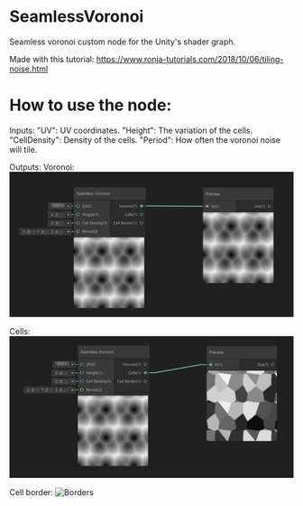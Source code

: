 # SeamlessVoronoi
Seamless voronoi custom node for the Unity's shader graph.

Made with this tutorial: https://www.ronja-tutorials.com/2018/10/06/tiling-noise.html

# How to use the node: 
Inputs:
"UV": UV coordinates.
"Height": The variation of the cells.
"CellDensity": Density of the cells.
"Period": How often the voronoi noise will tile.

Outputs:
Voronoi: ![Basic voronoi](https://github.com/Xentiie/SeamlessVoronoi/blob/master/Screenshots/VoronoiExemple1.PNG)

Cells: ![Cells](https://github.com/Xentiie/SeamlessVoronoi/blob/master/Screenshots/VoronoiExemple2.PNG)

Cell border: ![Borders](https://github.com/Xentiie/SeamlessVoronoi/tree/master/Screenshots/VoronoiExemple3.PNG)
